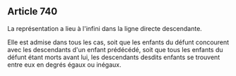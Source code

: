 Article 740
----
La représentation a lieu à l'infini dans la ligne directe descendante.

Elle est admise dans tous les cas, soit que les enfants du défunt concourent
avec les descendants d'un enfant prédécédé, soit que tous les enfants du défunt
étant morts avant lui, les descendants desdits enfants se trouvent entre eux en
degrés égaux ou inégaux.
